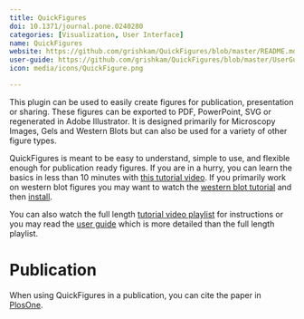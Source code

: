 ```yaml
---
title: QuickFigures
doi: 10.1371/journal.pone.0240280
categories: [Visualization, User Interface]
name: QuickFigures
website: https://github.com/grishkam/QuickFigures/blob/master/README.md
user-guide: https://github.com/grishkam/QuickFigures/blob/master/UserGuide/User%20Guide.md
icon: media/icons/QuickFigure.png

---
```


This plugin can be used to easily create figures for publication, presentation or sharing. These figures can be exported to PDF, PowerPoint, SVG or regenerated in Adobe Illustrator.
It is designed primarily for Microscopy Images, Gels and Western Blots but can also be used for a variety of other figure types. 

QuickFigures is meant to be easy to understand, simple to use, and flexible enough for publication ready figures. 
If you are in a hurry, you can learn the basics in less than 10 minutes with [this tutorial video](https://www.youtube.com/watch?v=9Crg-FAOHmc&t=416s). 
If you primarily work on western blot figures you may want to watch the [western blot tutorial](https://youtu.be/SW-EVxAoJR4) and then [install](https://youtu.be/WOu_P2pf26o).

You can also watch the full length [tutorial video playlist](https://www.youtube.com/watch?v=9Crg-FAOHmc&list=PLM5I73cb55tDX4XCjKGK-Jm3-tJsUb7qm) for instructions or you may read the [user guide](https://github.com/grishkam/QuickFigures/blob/master/UserGuide/User%20Guide.md) which is more detailed than the full length playlist.


# Publication
When using QuickFigures in a publication, you can cite the paper in [PlosOne](https://journals.plos.org/plosone/article?id=10.1371/journal.pone.0240280).


